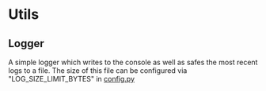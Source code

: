 # Utils
## Logger
A simple logger which writes to the console as well as safes the most recent logs to a file. The size of this file can be configured via "LOG_SIZE_LIMIT_BYTES" in [config.py](../config/config.py)
